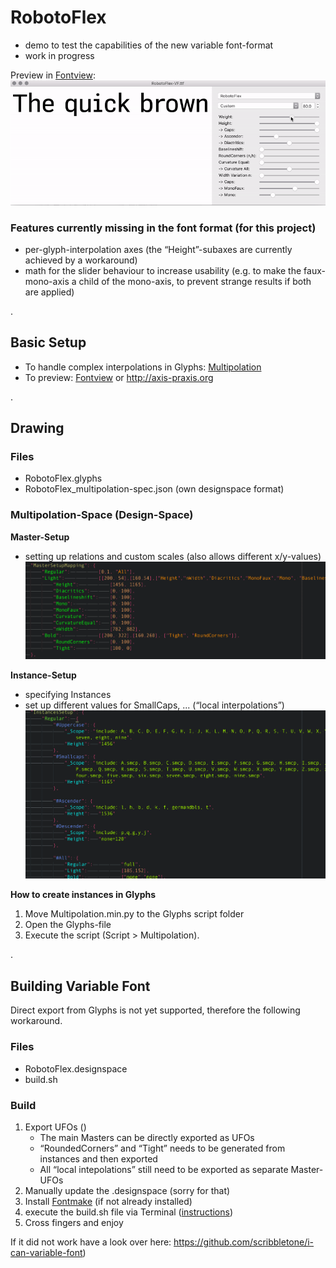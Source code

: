 # RobotoFlex
- demo to test the capabilities of the new variable font-format
- work in progress

Preview in [Fontview](https://github.com/googlei18n/fontview/releases):
![robotoflex preview](README_media/Preview.gif)

### Features currently missing in the font format (for this project)
- per-glyph-interpolation axes (the “Height”-subaxes are currently achieved by a workaround)
- math for the slider behaviour to increase usability (e.g. to make the faux-mono-axis a child of the mono-axis, to prevent strange results if both are applied) 


.

## Basic Setup
- To handle complex interpolations in Glyphs: [Multipolation](0-install/)
- To preview: [Fontview](https://github.com/googlei18n/fontview/releases) or http://axis-praxis.org

.

## Drawing
### Files
- RobotoFlex.glyphs
- RobotoFlex_multipolation-spec.json (own designspace format)
		
### Multipolation-Space (Design-Space)
**Master-Setup**
- setting up relations and custom scales (also allows different x/y-values)
![robotoflex preview](README_media/Multipolation-JSON_MasterSetupMapping.png)

**Instance-Setup**
- specifying Instances
- set up different values for SmallCaps, ...  (“local interpolations”)
![robotoflex preview](README_media/Multipolation-JSON_GlyphSpecificInterpolations.png)

**How to create instances in Glyphs**
1. Move Multipolation.min.py to the Glyphs script folder
2. Open the Glyphs-file 
3. Execute the script (Script > Multipolation).

.

## Building Variable Font
Direct export from Glyphs is not yet supported, therefore the following workaround.

### Files
- RobotoFlex.designspace
- build.sh

### Build
1. Export UFOs ()
	- The main Masters can be directly exported as UFOs 
	- “RoundedCorners” and “Tight” needs to be generated from instances and then exported 
	- All “local intepolations” still need to be exported as separate Master-UFOs
2. Manually update the .designspace (sorry for that)
3. Install [Fontmake](https://github.com/googlei18n/fontmake) (if not already installed)
4. execute the build.sh file via Terminal ([instructions](https://apple.stackexchange.com/questions/235128/how-do-i-run-a-sh-or-command-file-in-terminal))
5. Cross fingers and enjoy

If it did not work have a look over here: https://github.com/scribbletone/i-can-variable-font)
